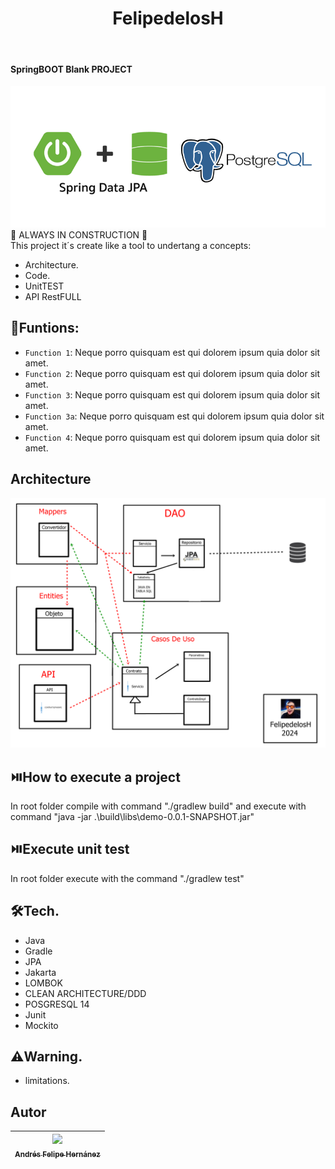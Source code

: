 <h1 align="center"> FelipedelosH </h1>
<br>
<h4>SpringBOOT Blank PROJECT</h4>

![Banner](Docs/banner.png)
<br>
:construction: ALWAYS IN CONSTRUCTION :construction:
<br>
This project it´s create like a tool to undertang a concepts: 
* Architecture.
* Code.
* UnitTEST
* API RestFULL

## :hammer:Funtions:

- `Function 1`: Neque porro quisquam est qui dolorem ipsum quia dolor sit amet.<br>
- `Function 2`: Neque porro quisquam est qui dolorem ipsum quia dolor sit amet.<br>
- `Function 3`: Neque porro quisquam est qui dolorem ipsum quia dolor sit amet.<br>
- `Function 3a`: Neque porro quisquam est qui dolorem ipsum quia dolor sit amet.<br>
- `Function 4`: Neque porro quisquam est qui dolorem ipsum quia dolor sit amet.<br>


## Architecture

![Architecture](Docs/ArquiteturaDetallada.png)
<br>

## :play_or_pause_button:How to execute a project

In root folder compile with command "./gradlew build" and execute with command "java -jar .\build\libs\demo-0.0.1-SNAPSHOT.jar"

## :play_or_pause_button:Execute unit test

In root folder execute with the command "./gradlew test"

## :hammer_and_wrench:Tech.

- Java
- Gradle
- JPA
- Jakarta
- LOMBOK
- CLEAN ARCHITECTURE/DDD
- POSGRESQL 14
- Junit
- Mockito

## :warning:Warning.

- limitations.

## Autor

| [<img src="https://avatars.githubusercontent.com/u/38327255?v=4" width=115><br><sub>Andrés Felipe Hernánez</sub>](https://github.com/felipedelosh)|
| :---: |